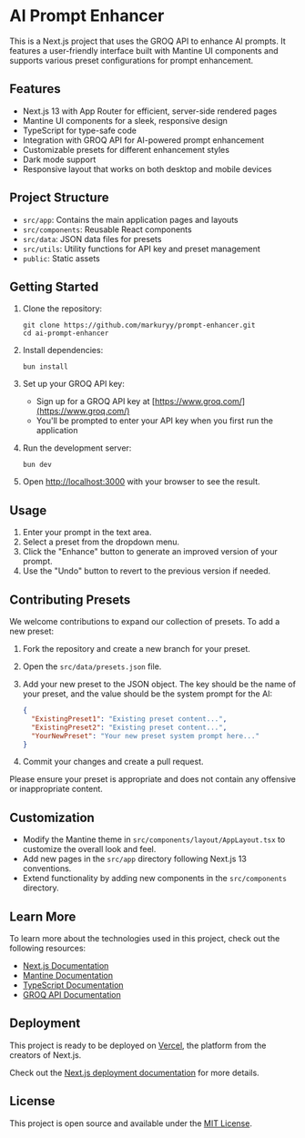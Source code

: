 # AI Prompt Enhancer

This is a Next.js project that uses the GROQ API to enhance AI prompts. It features a user-friendly interface built with Mantine UI components and supports various preset configurations for prompt enhancement.

## Features

- Next.js 13 with App Router for efficient, server-side rendered pages
- Mantine UI components for a sleek, responsive design
- TypeScript for type-safe code
- Integration with GROQ API for AI-powered prompt enhancement
- Customizable presets for different enhancement styles
- Dark mode support
- Responsive layout that works on both desktop and mobile devices

## Project Structure

- `src/app`: Contains the main application pages and layouts
- `src/components`: Reusable React components
- `src/data`: JSON data files for presets
- `src/utils`: Utility functions for API key and preset management
- `public`: Static assets

## Getting Started

1. Clone the repository:
   ```
   git clone https://github.com/markuryy/prompt-enhancer.git
   cd ai-prompt-enhancer
   ```

2. Install dependencies:
   ```
   bun install
   ```

3. Set up your GROQ API key:
   - Sign up for a GROQ API key at [https://www.groq.com/](https://www.groq.com/)
   - You'll be prompted to enter your API key when you first run the application

4. Run the development server:
   ```
   bun dev
   ```

5. Open [http://localhost:3000](http://localhost:3000) with your browser to see the result.

## Usage

1. Enter your prompt in the text area.
2. Select a preset from the dropdown menu.
3. Click the "Enhance" button to generate an improved version of your prompt.
4. Use the "Undo" button to revert to the previous version if needed.

## Contributing Presets

We welcome contributions to expand our collection of presets. To add a new preset:

1. Fork the repository and create a new branch for your preset.
2. Open the `src/data/presets.json` file.
3. Add your new preset to the JSON object. The key should be the name of your preset, and the value should be the system prompt for the AI:

   ```json
   {
     "ExistingPreset1": "Existing preset content...",
     "ExistingPreset2": "Existing preset content...",
     "YourNewPreset": "Your new preset system prompt here..."
   }
   ```

4. Commit your changes and create a pull request.

Please ensure your preset is appropriate and does not contain any offensive or inappropriate content.

## Customization

- Modify the Mantine theme in `src/components/layout/AppLayout.tsx` to customize the overall look and feel.
- Add new pages in the `src/app` directory following Next.js 13 conventions.
- Extend functionality by adding new components in the `src/components` directory.

## Learn More

To learn more about the technologies used in this project, check out the following resources:

- [Next.js Documentation](https://nextjs.org/docs)
- [Mantine Documentation](https://mantine.dev/)
- [TypeScript Documentation](https://www.typescriptlang.org/docs/)
- [GROQ API Documentation](https://www.groq.com/docs/)

## Deployment

This project is ready to be deployed on [Vercel](https://vercel.com/), the platform from the creators of Next.js.

Check out the [Next.js deployment documentation](https://nextjs.org/docs/deployment) for more details.

## License

This project is open source and available under the [MIT License](LICENSE).
